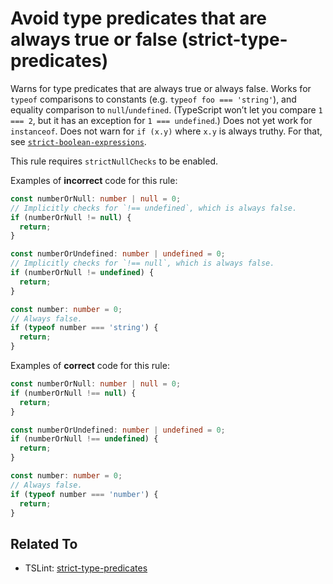 # Avoid type predicates that are always true or false (strict-type-predicates)

Warns for type predicates that are always true or always false. Works for
`typeof` comparisons to constants (e.g. `typeof foo === 'string'`), and equality
comparison to `null`/`undefined`. (TypeScript won’t let you compare `1 === 2`,
but it has an exception for `1 === undefined`.) Does not yet work for
`instanceof`. Does not warn for `if (x.y)` where `x.y` is always truthy. For
that, see [`strict-boolean-expressions`](./strict-boolean-expressions.md).

This rule requires `strictNullChecks` to be enabled.

Examples of **incorrect** code for this rule:

```ts
const numberOrNull: number | null = 0;
// Implicitly checks for `!== undefined`, which is always false.
if (numberOrNull != null) {
  return;
}

const numberOrUndefined: number | undefined = 0;
// Implicitly checks for `!== null`, which is always false.
if (numberOrNull != undefined) {
  return;
}

const number: number = 0;
// Always false.
if (typeof number === 'string') {
  return;
}
```

Examples of **correct** code for this rule:

```ts
const numberOrNull: number | null = 0;
if (numberOrNull !== null) {
  return;
}

const numberOrUndefined: number | undefined = 0;
if (numberOrNull !== undefined) {
  return;
}

const number: number = 0;
// Always false.
if (typeof number === 'number') {
  return;
}
```

## Related To

- TSLint: [strict-type-predicates](https://palantir.github.io/tslint/rules/strict-type-predicates)
